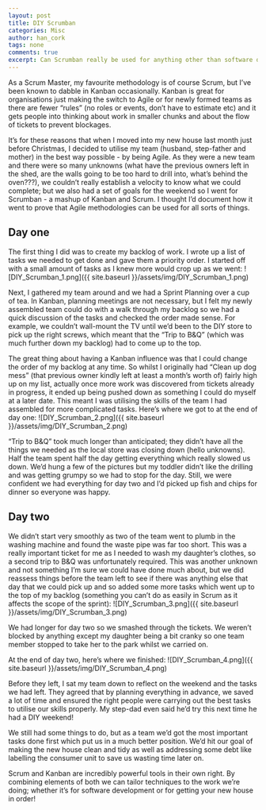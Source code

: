 ```yaml
---
layout: post
title: DIY Scrumban
categories: Misc
author: han_cork
tags: none
comments: true
excerpt: Can Scrumban really be used for anything other than software development?
---
```


As a Scrum Master, my favourite methodology is of course Scrum, but I’ve been known to dabble in Kanban occasionally. Kanban is great for organisations just making the switch to Agile or for newly formed teams as there are fewer “rules” (no roles or events, don’t have to estimate etc) and it gets people into thinking about work in smaller chunks and about the flow of tickets to prevent blockages.

It’s for these reasons that when I moved into my new house last month just before Christmas, I decided to utilise my team (husband, step-father and mother) in the best way possible - by being Agile. As they were a new team and there were so many unknowns (what have the previous owners left in the shed, are the walls going to be too hard to drill into, what’s behind the oven???), we couldn’t really establish a velocity to know what we could complete; but we also had a set of goals for the weekend so I went for Scrumban - a mashup of Kanban and Scrum. I thought I’d document how it went to prove that Agile methodologies can be used for all sorts of things.

## Day one
The first thing I did was to create my backlog of work. I wrote up a list of tasks we needed to get done and gave them a priority order. I started off with a small amount of tasks as I knew more would crop up as we went:
![DIY_Scrumban_1.png]({{ site.baseurl }}/assets/img/DIY_Scrumban_1.png)

Next, I gathered my team around and we had a Sprint Planning over a cup of tea. In Kanban, planning meetings are not necessary, but I felt my newly assembled team could do with a walk through my backlog so we had a quick discussion of the tasks and checked the order made sense. For example, we couldn’t wall-mount the TV until we’d been to the DIY store to pick up the right screws, which meant that the “Trip to B&Q” (which was much further down my backlog) had to come up to the top.

The great thing about having a Kanban influence was that I could change the order of my backlog at any time. So whilst I originally had “Clean up dog mess” (that previous owner kindly left at least a month’s worth of) fairly high up on my list, actually once more work was discovered from tickets already in progress, it ended up being pushed down as something I could do myself at a later date. This meant I was utilising the skills of the team I had assembled for more complicated tasks. Here’s where we got to at the end of day one:
![DIY_Scrumban_2.png]({{ site.baseurl }}/assets/img/DIY_Scrumban_2.png)

“Trip to B&Q” took much longer than anticipated; they didn’t have all the things we needed as the local store was closing down (hello unknowns). Half the team spent half the day getting everything which really slowed us down. We’d hung a few of the pictures but my toddler didn’t like the drilling and was getting grumpy so we had to stop for the day. Still, we were confident we had everything for day two and I’d picked up fish and chips for dinner so everyone was happy.

## Day two
We didn’t start very smoothly as two of the team went to plumb in the washing machine and found the waste pipe was far too short. This was a really important ticket for me as I needed to wash my daughter’s clothes, so a second trip to B&Q was unfortunately required. This was another unknown and not something I’m sure we could have done much about, but we did reassess things before the team left to see if there was anything else that day that we could pick up and so added some more tasks which went up to the top of my backlog (something you can’t do as easily in Scrum as it affects the scope of the sprint):
![DIY_Scrumban_3.png]({{ site.baseurl }}/assets/img/DIY_Scrumban_3.png)

We had longer for day two so we smashed through the tickets. We weren’t blocked by anything except my daughter being a bit cranky so one team member stopped to take her to the park whilst we carried on.

At the end of day two, here’s where we finished:
![DIY_Scrumban_4.png]({{ site.baseurl }}/assets/img/DIY_Scrumban_4.png)

Before they left, I sat my team down to reflect on the weekend and the tasks we had left. They agreed that by planning everything in advance, we saved a lot of time and ensured the right people were carrying out the best tasks to utilise our skills properly. My step-dad even said he’d try this next time he had a DIY weekend!

We still had some things to do, but as a team we’d got the most important tasks done first which put us in a much better position. We’d hit our goal of making the new house clean and tidy as well as addressing some debt like labelling the consumer unit to save us wasting time later on.

Scrum and Kanban are incredibly powerful tools in their own right. By combining elements of both we can tailor techniques to the work we’re doing; whether it’s for software development or for getting your new house in order!
